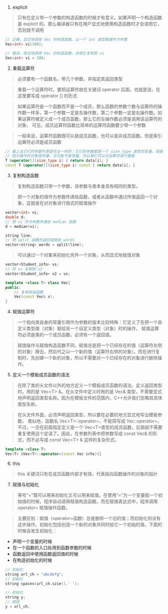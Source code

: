 1. explicit

> 只有在定义带一个参数的构造函数的时候才有意义。如果声明一个构造函数是 explicit 的，那么编译器只有在用户显式地使用构造函数时才会调用它，否则就不调用

```cpp
// 正确，显式地调用 Vec 的构造函数，以一个 int 类型数据作为参数
Vec<int> vi(100);

// 错误，隐式地调用 Vec 的构造函数，并把它复制到 vi
Vec<int> vi = 100;
```

2. 重载运算符

> 必须要有一个函数名，带几个参数，并指定其返回类型

> 重载一个运算符时，要把运算符放在关键词 operator 后面。也就是说，在这里要写成 operator [] 的形式

> 如果运算符是一个函数而不是一个成员，那么函数的参数个数与运算符的操作数一样多，第一个参数一定是左操作数，第二个参数一定是右操作数。如果运算符被定义成一个成员函数，那么它的左操作数必须是调用该运算符的对象。
> 可见，成员运算符函数比简单的运算符函数要少带一个参数

> 一般来说，运算符函数既可以是成员函数，也可以是非成员函数。但是索引运算符必须是成员函数

```cpp
// 看上去它们的参数列表是完全一样的；它们的参数都是一个 size_type 类型的变量。但是类中的每一个成员函数，包括这些运算符函数，都必须带一个隐式的参数作为作用对象。
// 因为操作的对象是常量，也可能不是常量，所以我们可以对运算符进行重载
T &operator[](size_type i) { return data[i]; }
const T &operator[](size_type i) const { return data[i]; }
```

3. 复制构造函数

> 复制构造函数只带一个参数，该参数与类本身具有相同的类型。

> 把一个对象的值作为参数传递给函数，或者从函数中通过传值返回一个对象，这就是在对对象进行隐式的赋值操作

```cpp
vector<int> vi;
double d; 
// 把 vi 作为参数传递给 median 函数
d = median(vi);

string line;
// 把 split 函数的返回值赋给 words
vector<string> words = split(line);
```

> 可以通过一个对象来初始化另外一个对象，从而显式地赋值对象

```cpp
vector<Student_info> vs;
// 将 vs 复制到 v2
vector<Student_info> v2 = vs;
```

```cpp
template <class T> class Vec{
public:
    // 复制构造函数
    Vec(const Vec& v);
}
```

4. 赋值运算符

> 一个指向类自身的常量引用作为参数的版本比较特殊：它定义了在把一个自定义类型值（对象）赋给另一个自定义类型（对象）时的操作。
> 赋值运算符必须是类的一个成员函数。必须有一个返回值。

> 赋值操作与赋值构造函数不同，赋值总是把一个已经存在的值（运算符左侧的对象）擦去，然后代之以一个新的值（运算符右侧的对象）。而在进行复制时，先创建一个新的对象，所以不需要对一个已经存在的对象进行删除操作。


5. 定义一个模板成员函数的语法

> 在除了类的头文件以外的地方定义一个模板成员函数的语法。定义返回类型时，用的是 Vec\<T> &。在头文件中定义时用的是 Vec& 类型，不需要显式地声明返回类型名称。因为在模板文件的范围内，C++允许我们忽略其具体类型名称。

> 在头文件外面，必须声明返回类型，所以要在必要的地方显式地写出模板参数。
> 类似地，函数名 Vec\<T>::operator=，不能简写成 Vec::operator=。
> 不过，一旦在前面指定定义是一个 Vec\<T>类型的成员函数，后面就不需要重复使用这个定语了。因此，在参数列表中把参数写成 const Vec& 的形式，而不必写成 const Vec\<T> & 这样的复杂形式。

```cpp
template <class T>
Vec<T> &Vec<T>::operator=(const Vec &rhs){}
```

6. this 

> this 关键词只有在成员函数内部才有效，代表指向函数操作的对象的指针

7. 赋值与初始化

> 等号“=”既可以用来初始化又可以用来赋值。在使用“=”为一个变量赋一个初始值的时候，程序自动调用赋值构造函数。而在赋值表达式中，程序调用 operator= 赋值操作函数。

> 主要区别：赋值（operator=函数）总是删除一个旧的值；而初始化则没有这步操作。初始化包括创造一个新的对象并同时给它一个初始的值。下面的时候会发生初始化：
   - 声明一个变量的时候
   - 在一个函数的入口处用到函数参数的时候
   - 函数返回中使用函数返回值的时候
   - 在构造初始化的时候

```cpp
// 初始化
string url_ch = "abcdefg";
// 初始化
string spaces(url_ch.szie(),' ');

// 初始化
string y;
// 赋值
y = url_ch;
```

